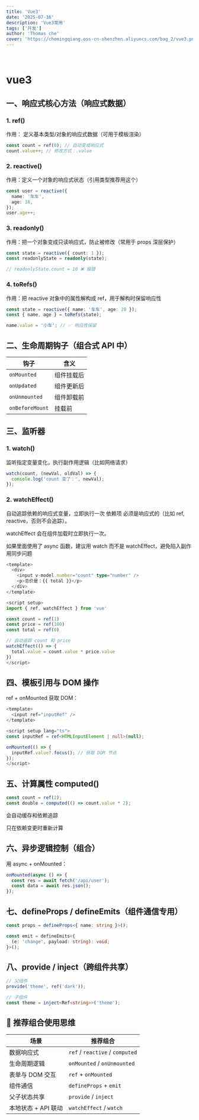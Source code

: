 ```yaml
---
title: 'Vue3'
date: '2025-07-16'
description: 'Vue3常用'
tags: ['开发']
author: 'Thomas che'
cover: 'https://chemingqiang.oss-cn-shenzhen.aliyuncs.com/bag_2/vue3.png'
---
```


</br>

# vue3

## 一、响应式核心方法（响应式数据）

### 1. ref()

作用： 定义基本类型/对象的响应式数据（可用于模板渲染）

```ts
const count = ref(0); // 自动变成响应式
count.value++; // 修改方式：.value
```

### 2. reactive()

作用：定义一个对象的响应式状态（引用类型推荐用这个）

```ts
const user = reactive({
  name: '车车',
  age: 18,
});
user.age++;
```

### 3. readonly()

作用：把一个对象变成只读响应式，防止被修改（常用于 props 深层保护）

```ts
const state = reactive({ count: 1 });
const readonlyState = readonly(state);

// readonlyState.count = 10 ❌ 报错
```

### 4. toRefs()

作用：把 reactive 对象中的属性解构成 ref，用于解构时保留响应性

```ts
const state = reactive({ name: '车车', age: 20 });
const { name, age } = toRefs(state);

name.value = '小车'; // ✅ 响应性保留
```

## 二、生命周期钩子（组合式 API 中）

| 钩子            | 含义       |
| --------------- | ---------- |
| `onMounted`     | 组件挂载后 |
| `onUpdated`     | 组件更新后 |
| `onUnmounted`   | 组件卸载前 |
| `onBeforeMount` | 挂载前     |

## 三、监听器

### 1. watch()

监听指定变量变化，执行副作用逻辑（比如网络请求）

```ts
watch(count, (newVal, oldVal) => {
  console.log('count 变了：', newVal);
});
```

### 2. watchEffect()

自动追踪依赖的响应式变量，立即执行一次
依赖项 必须是响应式的（比如 ref, reactive，否则不会追踪）。

watchEffect 会在组件加载时立即执行一次。

如果里面使用了 async 函数，建议用 watch 而不是 watchEffect，避免陷入副作用同步问题

```ts
<template>
  <div>
    <input v-model.number="count" type="number" />
    <p>总价是：{{ total }}</p>
  </div>
</template>

<script setup>
import { ref, watchEffect } from 'vue'

const count = ref(1)
const price = ref(100)
const total = ref(0)

// 自动追踪 count 和 price
watchEffect(() => {
  total.value = count.value * price.value
})
</script>

```

## 四、模板引用与 DOM 操作

ref + onMounted 获取 DOM：

```ts
<template>
  <input ref="inputRef" />
</template>

<script setup lang="ts">
const inputRef = ref<HTMLInputElement | null>(null);

onMounted(() => {
  inputRef.value?.focus(); // 获取 DOM 节点
});
</script>

```

## 五、计算属性 computed()

```ts
const count = ref(2);
const double = computed(() => count.value * 2);
```

会自动缓存和依赖追踪

只在依赖变更时重新计算

## 六、异步逻辑控制（组合）

用 async + onMounted：

```ts
onMounted(async () => {
  const res = await fetch('/api/user');
  const data = await res.json();
});
```

## 七、defineProps / defineEmits（组件通信专用）

```ts
const props = defineProps<{ name: string }>();

const emit = defineEmits<{
  (e: 'change', payload: string): void;
}>();
```

## 八、provide / inject（跨组件共享）

```ts
// 父组件
provide('theme', ref('dark'));

// 子组件
const theme = inject<Ref<string>>('theme');
```

## 🧠 推荐组合使用思维

| 场景                | 推荐组合                        |
| ------------------- | ------------------------------- |
| 数据响应式          | `ref` / `reactive` / `computed` |
| 生命周期逻辑        | `onMounted` / `onUnmounted`     |
| 表单与 DOM 交互     | `ref` + `onMounted`             |
| 组件通信            | `defineProps` + `emit`          |
| 父子状态共享        | `provide` / `inject`            |
| 本地状态 + API 联动 | `watchEffect` / `watch`         |
